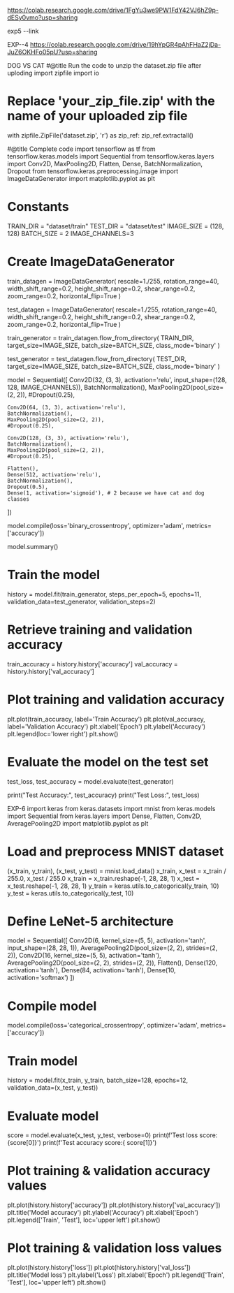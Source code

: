https://colab.research.google.com/drive/1FgYu3we9PW1FdY42VJ6hZ9p-dESy0vmo?usp=sharing

exp5 --link

EXP--4 
https://colab.research.google.com/drive/19hYpGR4pAhFHaZ2jDa-JuZ6OKHFo05pU?usp=sharing




DOG VS CAT
#@title Run the code to unzip the dataset.zip file after uploding
import zipfile
import io
# Replace 'your_zip_file.zip' with the name of your uploaded zip file
with zipfile.ZipFile('dataset.zip', 'r') as zip_ref:
    zip_ref.extractall()



#@title Complete code
import tensorflow as tf
from tensorflow.keras.models import Sequential
from tensorflow.keras.layers import Conv2D, MaxPooling2D, Flatten, Dense, BatchNormalization, Dropout
from tensorflow.keras.preprocessing.image import ImageDataGenerator
import matplotlib.pyplot as plt

# Constants
TRAIN_DIR = "dataset/train"
TEST_DIR = "dataset/test"
IMAGE_SIZE = (128, 128)
BATCH_SIZE = 2
IMAGE_CHANNELS=3

# Create ImageDataGenerator
train_datagen = ImageDataGenerator(
    rescale=1./255,
    rotation_range=40,
    width_shift_range=0.2,
    height_shift_range=0.2,
    shear_range=0.2,
    zoom_range=0.2,
    horizontal_flip=True
)

test_datagen = ImageDataGenerator(
    rescale=1./255,
    rotation_range=40,
    width_shift_range=0.2,
    height_shift_range=0.2,
    shear_range=0.2,
    zoom_range=0.2,
    horizontal_flip=True
)

train_generator = train_datagen.flow_from_directory(
    TRAIN_DIR,
    target_size=IMAGE_SIZE,
    batch_size=BATCH_SIZE,
    class_mode='binary'
)

test_generator = test_datagen.flow_from_directory(
    TEST_DIR,
    target_size=IMAGE_SIZE,
    batch_size=BATCH_SIZE,
    class_mode='binary'
)

model = Sequential([
    Conv2D(32, (3, 3), activation='relu', input_shape=(128, 128, IMAGE_CHANNELS)),
    BatchNormalization(),
    MaxPooling2D(pool_size=(2, 2)),
    #Dropout(0.25),

    Conv2D(64, (3, 3), activation='relu'),
    BatchNormalization(),
    MaxPooling2D(pool_size=(2, 2)),
    #Dropout(0.25),

    Conv2D(128, (3, 3), activation='relu'),
    BatchNormalization(),
    MaxPooling2D(pool_size=(2, 2)),
    #Dropout(0.25),

    Flatten(),
    Dense(512, activation='relu'),
    BatchNormalization(),
    Dropout(0.5),
    Dense(1, activation='sigmoid'), # 2 because we have cat and dog classes
])

model.compile(loss='binary_crossentropy', optimizer='adam', metrics=['accuracy'])

model.summary()

# Train the model
history = model.fit(train_generator, steps_per_epoch=5, epochs=11, validation_data=test_generator, validation_steps=2)

# Retrieve training and validation accuracy
train_accuracy = history.history['accuracy']
val_accuracy = history.history['val_accuracy']

# Plot training and validation accuracy
plt.plot(train_accuracy, label='Train Accuracy')
plt.plot(val_accuracy, label='Validation Accuracy')
plt.xlabel('Epoch')
plt.ylabel('Accuracy')
plt.legend(loc='lower right')
plt.show()

# Evaluate the model on the test set
test_loss, test_accuracy = model.evaluate(test_generator)

print("Test Accuracy:", test_accuracy)
print("Test Loss:", test_loss)












EXP-6
 import keras
 from keras.datasets import mnist
 from keras.models import Sequential
 from keras.layers import Dense, Flatten, Conv2D, AveragePooling2D
 import matplotlib.pyplot as plt
 # Load and preprocess MNIST dataset
 (x_train, y_train), (x_test, y_test) = mnist.load_data()
 x_train, x_test = x_train / 255.0, x_test / 255.0
 x_train = x_train.reshape(-1, 28, 28, 1)
 x_test = x_test.reshape(-1, 28, 28, 1)
 y_train = keras.utils.to_categorical(y_train, 10)
 y_test = keras.utils.to_categorical(y_test, 10)
 # Define LeNet-5 architecture
 model = Sequential([
    Conv2D(6, kernel_size=(5, 5), activation='tanh', input_shape=(28, 28, 1)),
    AveragePooling2D(pool_size=(2, 2), strides=(2, 2)),
    Conv2D(16, kernel_size=(5, 5), activation='tanh'),
    AveragePooling2D(pool_size=(2, 2), strides=(2, 2)),
    Flatten(),
    Dense(120, activation='tanh'),
    Dense(84, activation='tanh'),
    Dense(10, activation='softmax')
 ])
 # Compile model
 model.compile(loss='categorical_crossentropy',
              optimizer='adam',
              metrics=['accuracy'])
 # Train model
 history = model.fit(x_train, y_train,
                    batch_size=128, epochs=12,
                    validation_data=(x_test, y_test))
 # Evaluate model
 score = model.evaluate(x_test, y_test, verbose=0)
 print(f'Test loss score: {score[0]}')
 print(f'Test accuracy score:{ score[1]}')
 # Plot training & validation accuracy values
 plt.plot(history.history['accuracy'])
 plt.plot(history.history['val_accuracy'])
 plt.title('Model accuracy')
 plt.ylabel('Accuracy')
 plt.xlabel('Epoch')
 plt.legend(['Train', 'Test'], loc='upper left')
 plt.show()
 # Plot training & validation loss values
 plt.plot(history.history['loss'])
 plt.plot(history.history['val_loss'])
 plt.title('Model loss')
 plt.ylabel('Loss')
 plt.xlabel('Epoch')
 plt.legend(['Train', 'Test'], loc='upper left')
 plt.show() 
